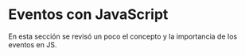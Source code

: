 # Eventos con JavaScript

En esta sección se revisó un poco el concepto y la importancia de los eventos en JS.